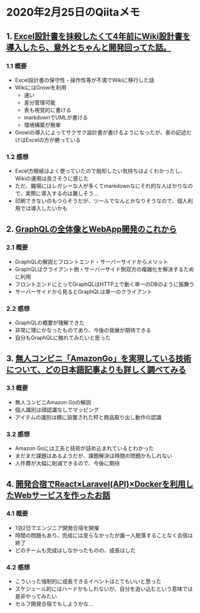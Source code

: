 # 2020年2月25日のQiitaメモ

## 1. [Excel設計書を抹殺したくて4年前にWiki設計書を導入したら、意外とちゃんと開発回ってた話。](https://qiita.com/gakuri/items/93b06fb47eb538d2e447)

### 1.1 概要

- Excel設計書の保守性・操作性等が不満でWikiに移行した話
- WikiにはGrowiを利用
  - 速い
  - 差分管理可能
  - 表も視覚的に書ける
  - markdownでUMLが書ける
  - 環境構築が簡単
- Growiの導入によってサクサク設計書が書けるようになったが、表の記述だけはExcelの方が勝っている

### 1.2 感想

- Excel方眼紙はよく使っていたので脱却したい気持ちはよくわかったし、Wikiの運用は良さそうに感じた
- ただ、職場にはレガシーな人が多くてmarkdownなにそれ的な人ばかりなので、実際に導入するのは難しそう…
- 印刷できないのもつらそうだが、ツールでなんとかなりそうなので、個人利用では導入したいかも

## 2. [GraphQLの全体像とWebApp開発のこれから](https://qiita.com/saboyutaka/items/171f7382cdf75b67d076)

### 2.1 概要

- GraphQLの解説とフロントエンド・サーバーサイドからメリット
- GraphQLはクライアント側・サーバーサイド側双方の複雑化を解決するために利用
- フロントエンドにとってGraphQLはHTTP上で動く単一のDBのように振舞う
- サーバーサイドから見るとGraphQLは単一のクライアント

### 2.2 感想

- GraphQLの概要が理解できた
- 非常に理にかなったものであり、今後の発展が期待できる
- 自分もGraphQLに触れてみたいと思った

## 3. [無人コンビニ「AmazonGo」を実現している技術について、どの日本語記事よりも詳しく調べてみる](https://qiita.com/tomo0314/items/832d2786daf5d7c77e97)

### 3.1 概要

- 無人コンビニAmazon Goの解説
- 個人識別は顔認識なしでマッピング
- アイテムの識別は棚に設置された秤と商品取り出し動作の認識

### 3.2 感想

- Amazon Goには工夫と技術が詰め込まれているとわかった
- まだまだ課題はあるようだが、課題解決は時間の問題かもしれない
- 人件費が大幅に削減できるので、今後に期待

## 4. [開発合宿でReact×Laravel(API)×Dockerを利用したWebサービスを作ったお話](https://qiita.com/kappon_world/items/75f820025d21cfd89e7d)

### 4.1 概要

- 1泊2日でエンジニア開発合宿を開催
- 時間の問題もあり、完成には至らなかったが誰一人脱落することなく合宿は終了
- どのチームも完成はしなかったものの、成長はした

### 4.2 感想

- こういった強制的に成長できるイベントはとてもいいと思った
- スケジュール的にはハードかもしれないが、自分を追い込むという意味では是非やってみたい
- セルフ開発合宿でもしようかな…

